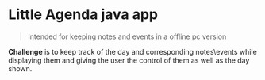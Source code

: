 # Little Agenda java app
> Intended for keeping notes and events in a offline pc version

**Challenge** is to keep track of the day and corresponding notes\events while displaying them and giving the user the control of them as well as the day shown.

